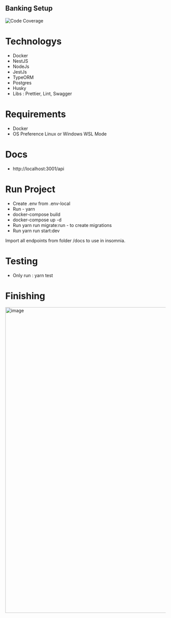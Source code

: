## Banking Setup

![Code Coverage](https://img.shields.io/badge/Code%20Coverage-36%25-critical?style=flat)

# Technologys

- Docker
- NestJS
- NodeJs
- JestJs
- TypeORM
- Postgres
- Husky
- Libs : Prettier, Lint, Swagger

# Requirements

- Docker
- OS Preference Linux or Windows WSL Mode

# Docs

- http://localhost:3001/api

# Run Project

- Create .env from .env-local
- Run - yarn
- docker-compose build
- docker-compose up -d
- Run yarn run migrate:run - to create migrations
- Run yarn run start:dev

Import all endpoints from folder /docs to use in insomnia.

# Testing

- Only run : yarn test

# Finishing

<img width="957" alt="image" src="https://github.com/ssbreno/banking/assets/8092325/0a5290d0-e70c-464b-b63b-eda52f418d5c">
